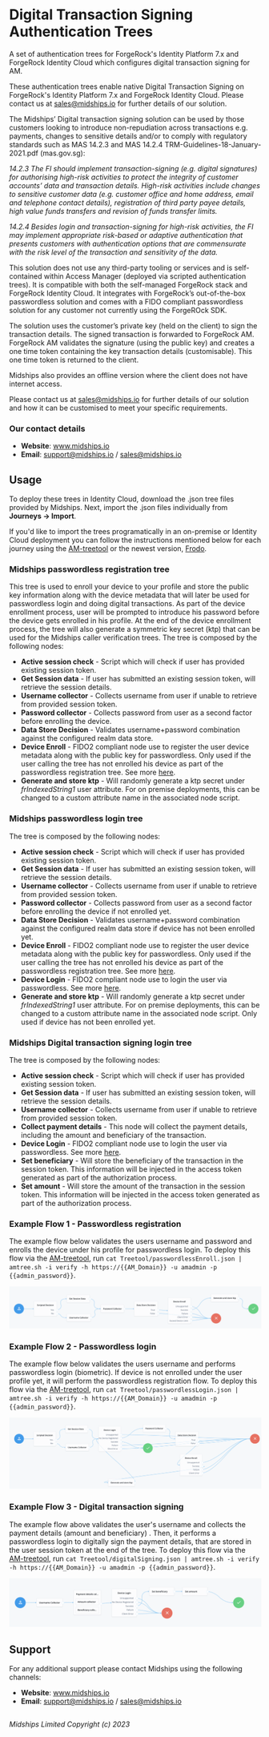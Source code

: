 <!--
 # =====================================================================
# Midships Limited
# Copyright (c) 2023
# This file contains scripts/code owned by Midships Limited
#
# NOTE: Don't check this file into source control with any sensitive hard coded value.
#
# Legal Notice: Installation and use of this script is subject to
# a license agreement with Midships Limited (a company registered
# in England, under company registration number: 11324587).
# This script cannot be modified or shared with another organisation
# unless approved in writing by Midships Limited.
# You as a user of this script must review, accept and comply with the
# license terms of each downloaded/installed package that is referenced
# by this script. By proceeding with the installation, you are accepting
# the license terms of each package, and acknowledging that your use of
# each package will be subject to its respective license terms.
# =====================================================================
-->

#  Digital Transaction Signing Authentication Trees

A set of authentication trees for ForgeRock's Identity Platform 7.x and ForgeRock Identity Cloud which configures digital transaction signing for AM.

These authentication trees enable native Digital Transaction Signing on ForgeRock's Identity Platform 7.x and ForgeRock Identity Cloud.  Please contact us at sales@midships.io for further details of our solution.

The Midships’ Digital transaction signing solution can be used by those customers looking to introduce non-repudiation across transactions e.g. payments, changes to sensitive details and/or to comply with regulatory standards such as MAS 14.2.3 and MAS 14.2.4 TRM-Guidelines-18-January-2021.pdf (mas.gov.sg):

*14.2.3 The FI should implement transaction-signing (e.g. digital signatures) for authorising high-risk activities to protect the integrity of customer accounts’ data and transaction details. High-risk activities include changes to sensitive customer data (e.g. customer office and home address, email and telephone contact details), registration of third party payee details, high value funds transfers and revision of funds transfer limits.*

*14.2.4 Besides login and transaction-signing for high-risk activities, the FI may implement appropriate risk-based or adaptive authentication that presents customers with authentication options that are commensurate with the risk level of the transaction and sensitivity of the data.*

This solution does not use any third-party tooling or services and is self-contained within Access Manager (deployed via scripted authentication trees). It is compatible with both the self-managed ForgeRock stack and ForgeRock Identity Cloud.  It integrates with ForgeRock’s out-of-the-box passwordless solution and comes with a FIDO compliant passwordless solution for any customer not currently using the ForgeROck SDK.

The solution uses the customer’s private key (held on the client) to sign the transaction details.  The signed transaction is forwarded to ForgeRock AM.  ForgeRock AM validates the signature (using the public key) and creates a one time token containing the key transaction details (customisable).  This one time token is returned to the client. 

Midships also provides an offline version where the client does not have internet access. 

Please contact us at sales@midships.io for further details of our solution and how it can be customised to meet your specific requirements.

### Our contact details

* **Website**: www.midships.io 
* **Email**: support@midships.io / sales@midships.io 

## Usage 

To deploy these trees in Identity Cloud, download the .json tree files provided by Midships. Next, import the .json files individually from  __Journeys -> Import__.

If you'd like to import the trees programatically in an on-premise or Identity Cloud deployment you can follow the instructions mentioned below for each journey using the
[AM-treetool](https://github.com/jonknightfr/AM-treetool) or the newest version, [Frodo](https://github.com/rockcarver/frodo). 

### Midships passwordless registration tree
This tree is used to enroll your device to your profile and store the public key information along with the device metadata that will later be used for passwordless login and doing digital transactions. As part of the device enrollment process, user will be prompted to introduce his password before the device gets enrolled in his profile. At the end of the device enrollment process, the tree will also generate a symmetric key secret (ktp) that can be used for the Midships caller verification trees.
The tree is composed by the following nodes:
* **Active session check** - Script which will check if user has provided existing session token.
* **Get Session data** - If user has submitted an existing session token, will retrieve the session details.
* **Username collector** - Collects username from user if unable to retrieve from provided session token.
* **Password collector** - Collects password from user as a second factor before enrolling the device.
* **Data Store Decision** - Validates username+password combination against the configured realm data store.
* **Device Enroll** - FIDO2 compliant node use to register the user device metadata along with the public key for passwordless. Only used if the user calling the tree has not enrolled his device as part of the passwordless registration tree. See more [here](https://backstage.forgerock.com/docs/auth-node-ref/latest/auth-node-webauthn-registration.html).
* **Generate and store ktp** - Will randomly generate a ktp secret under *frIndexedString1* user attribute. For on premise deployments, this can be changed to a custom attribute name in the associated node script.

### Midships passwordless login tree
The tree is composed by the following nodes:
* **Active session check** - Script which will check if user has provided existing session token.
* **Get Session data** - If user has submitted an existing session token, will retrieve the session details.
* **Username collector** - Collects username from user if unable to retrieve from provided session token.
* **Password collector** - Collects password from user as a second factor before enrolling the device if not enrolled yet.
* **Data Store Decision** - Validates username+password combination against the configured realm data store if device has not been enrolled yet.
* **Device Enroll** - FIDO2 compliant node use to register the user device metadata along with the public key for passwordless. Only used if the user calling the tree has not enrolled his device as part of the passwordless registration tree. See more [here](https://backstage.forgerock.com/docs/auth-node-ref/latest/auth-node-webauthn-registration.html).
* **Device Login** - FIDO2 compliant node use to login the user via passwordless. See more [here](https://backstage.forgerock.com/docs/auth-node-ref/latest/auth-node-webauthn-auth.html).
* **Generate and store ktp** - Will randomly generate a ktp secret under *frIndexedString1* user attribute. For on premise deployments, this can be changed to a custom attribute name in the associated node script. Only used if device has not been enrolled yet.

### Midships Digital transaction signing login tree
The tree is composed by the following nodes:
* **Active session check** - Script which will check if user has provided existing session token.
* **Get Session data** - If user has submitted an existing session token, will retrieve the session details.
* **Username collector** - Collects username from user if unable to retrieve from provided session token.
* **Collect payment details** - This node will collect the payment details, including the amount and beneficiary of the transaction.
* **Device Login** - FIDO2 compliant node use to login the user via passwordless. See more [here](https://backstage.forgerock.com/docs/auth-node-ref/latest/auth-node-webauthn-auth.html).
* **Set beneficiary** - Will store the beneficiary of the transaction in the session token. This information will be injected in the access token generated as part of the authorization process.
* **Set amount** - Will store the amount of the transaction in the session token. This information will be injected in the access token generated as part of the authorization process.

### Example Flow 1 - Passwordless registration
The example flow below validates the users username and password and enrolls the device under his profile for passwordless login.
To deploy this flow via the [AM-treetool](https://github.com/jonknightfr/AM-treetool), run 
`cat Treetool/passwordlessEnroll.json | amtree.sh -i verify -h https://{{AM_Domain}} -u amadmin -p {{admin_password}}`.

![ScreenShot](./images/passwordless_enroll.png)

### Example Flow 2 - Passwordless login
The example flow below validates the users username and performs passwordless login (biometric). If device is not enrolled under the user profile yet, it will perform the passwordless registration flow.
To deploy this flow via the [AM-treetool](https://github.com/jonknightfr/AM-treetool), run 
`cat Treetool/passwordlessLogin.json | amtree.sh -i verify -h https://{{AM_Domain}} -u amadmin -p {{admin_password}}`.

![ScreenShot](./images/passwordless_login.png)

### Example Flow 3 - Digital transaction signing
The example flow above validates the user's username and collects the payment details (amount and beneficiary) . Then, it performs a passwordless login to digitally sign the payment details, that are stored in the user session token at the end of the tree.
To deploy this flow via the [AM-treetool](https://github.com/jonknightfr/AM-treetool), run 
`cat Treetool/digitalSigning.json | amtree.sh -i verify -h https://{{AM_Domain}} -u amadmin -p {{admin_password}}`.

![ScreenShot](./images/digital_tx_sign.png)

[forgerock_platform]: https://www.forgerock.com/platform/ 

## Support

For any additional support please contact Midships using the following channels:<br />

* **Website**: www.midships.io <br />
* **Email**: support@midships.io / sales@midships.io 


## 

*Midships Limited
Copyright (c) 2023*
